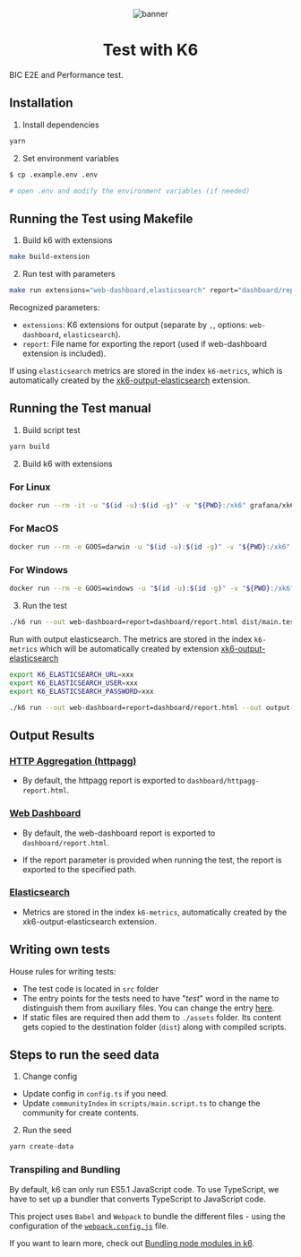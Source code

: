 <div align="center">
  
  ![banner](https://www.beincom.app/_next/image?url=%2F_next%2Fstatic%2Fmedia%2Flogo_beincom_icon_and_text_only_post_alpha.539e3bfb.webp&w=640&q=75)

# Test with K6

</div>

BIC E2E and Performance test.

## Installation

1. Install dependencies

```bash
yarn
```

2. Set environment variables

```bash
$ cp .example.env .env

# open .env and modify the environment variables (if needed)
```

## Running the Test using Makefile

1. Build k6 with extensions

```bash
make build-extension
```

2. Run test with parameters

```bash
make run extensions="web-dashboard,elasticsearch" report="dashboard/report.html"
```

Recognized parameters:

- `extensions`: K6 extensions for output (separate by `,`, options: `web-dashboard`, `elasticsearch`).
- `report`: File name for exporting the report (used if web-dashboard extension is included).

If using `elasticsearch` metrics are stored in the index `k6-metrics`, which is automatically created by the [xk6-output-elasticsearch](https://github.com/elastic/xk6-output-elasticsearch) extension.

## Running the Test manual

1. Build script test

```bash
yarn build
```

2. Build k6 with extensions

### For Linux
```bash
docker run --rm -it -u "$(id -u):$(id -g)" -v "${PWD}:/xk6" grafana/xk6 build v0.43.1 --with github.com/oleiade/xk6-kv --with github.com/grafana/xk6-dashboard@latest --with github.com/Juandavi1/xk6-prompt@0.0.1 --with github.com/gpiechnik2/xk6-httpagg@latest --with github.com/elastic/xk6-output-elasticsearch@latest
```

### For MacOS
```bash
docker run --rm -e GOOS=darwin -u "$(id -u):$(id -g)" -v "${PWD}:/xk6" grafana/xk6 build --with github.com/oleiade/xk6-kv --with github.com/grafana/xk6-dashboard@latest --with github.com/Juandavi1/xk6-prompt@0.0.1 --with github.com/gpiechnik2/xk6-httpagg@latest --with github.com/elastic/xk6-output-elasticsearch@latest
```

### For Windows
```bash
docker run --rm -e GOOS=windows -u "$(id -u):$(id -g)" -v "${PWD}:/xk6" xk6-prompt@0.0.1 --with github.com/gpiechnik2/xk6-httpagg@latest --with github.com/elastic/xk6-output-elasticsearch@latest
```

3. Run the test

```bash
./k6 run --out web-dashboard=report=dashboard/report.html dist/main.test.js
```

Run with output elasticsearch. The metrics are stored in the index `k6-metrics` which will be automatically created by extension [xk6-output-elasticsearch](https://github.com/elastic/xk6-output-elasticsearch)
```bash
export K6_ELASTICSEARCH_URL=xxx
export K6_ELASTICSEARCH_USER=xxx
export K6_ELASTICSEARCH_PASSWORD=xxx

./k6 run --out web-dashboard=report=dashboard/report.html --out output-elasticsearch dist/main.test.js
```

## Output Results

### [HTTP Aggregation (httpagg)](https://github.com/gpiechnik2/xk6-httpagg)

- By default, the httpagg report is exported to `dashboard/httpagg-report.html`.

### [Web Dashboard](https://github.com/grafana/xk6-dashboard)

- By default, the web-dashboard report is exported to `dashboard/report.html`.

- If the report parameter is provided when running the test, the report is exported to the specified path.

### [Elasticsearch](https://github.com/elastic/xk6-output-elasticsearch)

- Metrics are stored in the index `k6-metrics`, automatically created by the xk6-output-elasticsearch extension.

## Writing own tests

House rules for writing tests:

- The test code is located in `src` folder
- The entry points for the tests need to have "_test_" word in the name to distinguish them from auxiliary files. You can change the entry [here](./webpack.config.js#L8).
- If static files are required then add them to `./assets` folder. Its content gets copied to the destination folder (`dist`) along with compiled scripts.

## Steps to run the seed data

1. Change config

- Update config in `config.ts` if you need.
- Update `communityIndex` in `scripts/main.script.ts` to change the community for create contents.

2. Run the seed

```bash
yarn create-data
```

### Transpiling and Bundling

By default, k6 can only run ES5.1 JavaScript code. To use TypeScript, we have to set up a bundler that converts TypeScript to JavaScript code.

This project uses `Babel` and `Webpack` to bundle the different files - using the configuration of the [`webpack.config.js`](./webpack.config.js) file.

If you want to learn more, check out [Bundling node modules in k6](https://k6.io/docs/using-k6/modules#bundling-node-modules).
